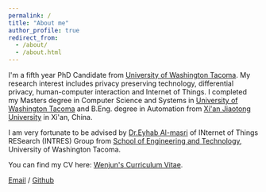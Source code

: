 ```yaml
---
permalink: /
title: "About me"
author_profile: true
redirect_from: 
  - /about/
  - /about.html
---
```



I'm a fifth year PhD Candidate from [University of Washington Tacoma](https://www.tacoma.uw.edu/). My research interest includes privacy preserving technology, differential privacy, human-computer interaction and Internet of Things. I completed my Masters degree in Computer Science and Systems in [University of Washington Tacoma](https://www.tacoma.uw.edu/) and B.Eng. degree in Automation from [Xi'an Jiaotong University](https://en.xjtu.edu.cn/) in Xi'an, China.

I am very fortunate to be advised by [Dr.Eyhab Al-masri](https://faculty.washington.edu/ealmasri/) of INternet of Things RESearch (INTRES) Group from [School of Engineering and Technology](https://www.tacoma.uw.edu/set/), University of Washington Tacoma. 

You can find my CV here: [Wenjun's Curriculum Vitae](../assets/Curriculum_Vitae.pdf).

[Email](mailto:wy927@uw.edu) / [Github](https://github.com/merlery)
